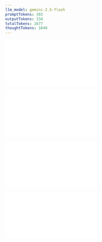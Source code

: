```yaml
---
llm_model: gemini-2.5-flash
promptTokens: 303
outputTokens: 334
totalTokens: 1677
thoughtTokens: 1040
---
```


![@](steps/prompt.551c059f.md)

![@](steps/response.80c58f2a.md)

![@](steps/prompt.2dbce81d.md)

![@](steps/response.7b27d35b.md)